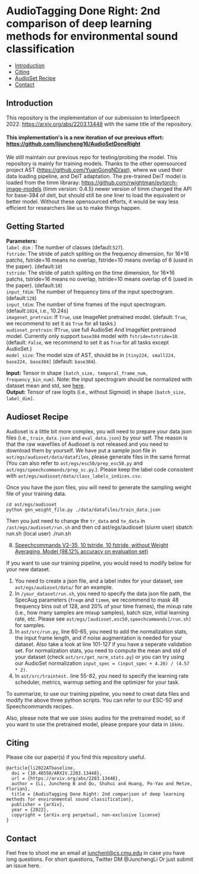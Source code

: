 
# AudioTagging Done Right: 2nd comparison of deep learning methods for environmental sound classification
 - [Introduction](#Introduction)
 - [Citing](#Citing)  
 - [AudioSet Recipe](#Audioset-Recipe)
 - [Contact](#Contact)
## Introduction  
This repository is the implementation of our submission to InterSpeech 2022: https://arxiv.org/abs/2203.13448 with the same title of the repository.
#### This implementation's is a new iteration of our previous effort: https://github.com/lijuncheng16/AudioSetDoneRight
We still maintain our previous repo for testing/probing the model. This repository is mainly for training models.
Thanks to the other opensourced project AST (https://github.com/YuanGongND/ast), where we used their data loading pipeline, and DeiT adaptation. 
The pre-trained DeiT model is loaded from the timm libraray: https://github.com/rwightman/pytorch-image-models (timm version: 0.4.5) newer version of timm changed the API for base-384 of deit, but should still be one liner to load the equivalent or better model.
Without these opensourced efforts, it would be way less efficient for researchers like us to make things happen.

## Getting Started 

**Parameters:**\
`label_dim` : The number of classes (default:`527`).\
`fstride`:  The stride of patch spliting on the frequency dimension, for 16\*16 patchs, fstride=16 means no overlap, fstride=10 means overlap of 6 (used in the paper). (default:`10`)\
`tstride`:  The stride of patch spliting on the time dimension, for 16*16 patchs, tstride=16 means no overlap, tstride=10 means overlap of 6 (used in the paper). (default:`10`)\
`input_fdim`: The number of frequency bins of the input spectrogram. (default:`128`)\
`input_tdim`: The number of time frames of the input spectrogram. (default:`1024`, i.e., 10.24s)\
`imagenet_pretrain`: If `True`, use ImageNet pretrained model. (default: `True`, we recommend to set it as `True` for all tasks.)\
`audioset_pretrain`: If`True`,  use full AudioSet And ImageNet pretrained model. Currently only support `base384` model with `fstride=tstride=10`. (default: `False`, we recommend to set it as `True` for all tasks except AudioSet.)\
`model_size`: The model size of AST, should be in `[tiny224, small224, base224, base384]` (default: `base384`).

**Input:** Tensor in shape `[batch_size, temporal_frame_num, frequency_bin_num]`. Note: the input spectrogram should be normalized with dataset mean and std, see [here](https://github.com/YuanGongND/ast/blob/102f0477099f83e04f6f2b30a498464b78bbaf46/src/dataloader.py#L191). \
**Output:** Tensor of raw logits (i.e., without Sigmoid) in shape `[batch_size, label_dim]`.

## Audioset Recipe  
Audioset is a little bit more complex, you will need to prepare your data json files (i.e., `train_data.json` and `eval_data.json`) by your self.
The reason is that the raw wavefiles of Audioset is not released and you need to download them by yourself. We have put a sample json file in `ast/egs/audioset/data/datafiles`, please generate files in the same format (You can also refer to `ast/egs/esc50/prep_esc50.py` and `ast/egs/speechcommands/prep_sc.py`.). Please keep the label code consistent with `ast/egs/audioset/data/class_labels_indices.csv`.

Once you have the json files, you will need to generate the sampling weight file of your training data.
```
cd ast/egs/audioset
python gen_weight_file.py ./data/datafiles/train_data.json
```

Then you just need to change the `tr_data` and `te_data` in `/ast/egs/audioset/run.sh` and then 
cd ast/egs/audioset
(slurm user) sbatch run.sh
(local user) ./run.sh


8. [Speechcommands V2-35, 10 tstride, 10 fstride, without Weight Averaging, Model (98.12% accuracy on evaluation set)](https://www.dropbox.com/s/q0tbqpwv44pquwy/speechcommands_10_10_0.9812.pth?dl=1)

If you want to use our training pipeline, you would need to modify below for your new dataset.
1. You need to create a json file, and a label index for your dataset, see ``ast/egs/audioset/data/`` for an example.
2. In ``/your_dataset/run.sh``, you need to specify the data json file path, the SpecAug parameters (``freqm`` and ``timem``, we recommend to mask 48 frequency bins out of 128, and 20% of your time frames), the mixup rate (i.e., how many samples are mixup samples), batch size, initial learning rate, etc. Please see ``ast/egs/[audioset,esc50,speechcommands]/run.sh]`` for samples.
3. In ``ast/src/run.py``, line 60-65, you need to add the normalization stats, the input frame length, and if noise augmentation is needed for your dataset. Also take a look at line 101-127 if you have a seperate validation set. For normalization stats, you need to compute the mean and std of your dataset (check ``ast/src/get_norm_stats.py``) or you can try using our AudioSet normalization ``input_spec = (input_spec + 4.26) / (4.57 * 2)``.
4. In ``ast/src/traintest.`` line 55-82, you need to specify the learning rate scheduler, metrics, warmup setting and the optimizer for your task.

To summarize, to use our training pipeline, you need to creat data files and modify the above three python scripts. You can refer to our ESC-50 and Speechcommands recipes.

Also, please note that we use `16kHz` audios for the pretrained model, so if you want to use the pretrained model, please prepare your data in `16kHz`.

## Citing
Please cite our paper(s) if you find this repository useful.
```  
@article{li2022ATbaseline,
  doi = {10.48550/ARXIV.2203.13448},
  url = {https://arxiv.org/abs/2203.13448},
  author = {Li, Juncheng B and Qu, Shuhui and Huang, Po-Yao and Metze, Florian},
  title = {AudioTagging Done Right: 2nd comparison of deep learning methods for environmental sound classification},
  publisher = {arXiv},
  year = {2022},
  copyright = {arXiv.org perpetual, non-exclusive license}
}
```  

## Contact
Feel free to shoot me an email at junchenl@cs.cmu.edu in case you have long questions.
For short questions, Twitter DM @JunchengLi
Or just submit an issue here.